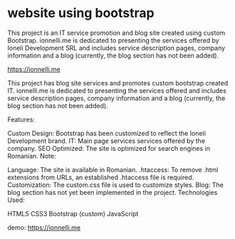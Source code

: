 # website using bootstrap
This project is an IT service promotion and blog site created using custom Bootstrap. ionnelli.me is dedicated to presenting the services offered by Ioneli Development SRL and includes service description pages, company information and a blog (currently, the blog section has not been added).

https://ionnelli.me
 
This project has blog site services and promotes custom bootstrap created IT. ionnelli.me is dedicated to presenting the services offered   and includes service description pages, company information and a blog (currently, the blog section has not been added).

Features:

Custom Design: Bootstrap has been customized to reflect the Ioneli Development brand.
IT: Main page services services offered by the company.
SEO Optimized: The site is optimized for search engines in Romanian.
Note:

Language: The site is available in Romanian.
.htaccess: To remove .html extensions from URLs, an established .htaccess file is required.
Customization: The custom.css file is used to customize styles.
Blog: The blog section has not yet been implemented in the project.
Technologies Used:

HTML5
CSS3
Bootstrap (custom)
JavaScript

demo: https://ionnelli.me
